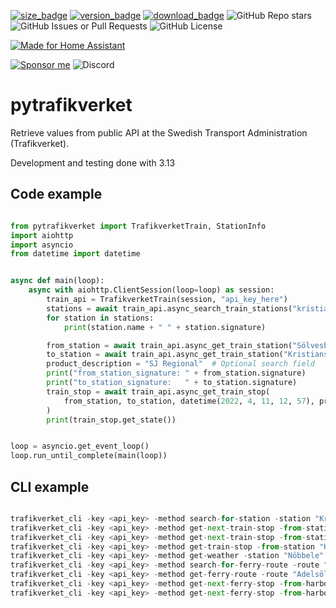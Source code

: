 [![size_badge](https://img.shields.io/github/repo-size/gjohansson-ST/pytrafikverket?style=for-the-badge&cacheSeconds=3600)](https://github.com/gjohansson-ST/pytrafikverket)
[![version_badge](https://img.shields.io/github/v/release/gjohansson-ST/pytrafikverket?label=Latest%20release&style=for-the-badge&cacheSeconds=3600)](https://github.com/gjohansson-ST/pytrafikverket/releases/latest)
[![download_badge](https://img.shields.io/pypi/dm/pytrafikverket?style=for-the-badge&cacheSeconds=3600)](https://github.com/gjohansson-ST/pytrafikverket/releases/latest)
![GitHub Repo stars](https://img.shields.io/github/stars/gjohansson-ST/pytrafikverket?style=for-the-badge&cacheSeconds=3600)
![GitHub Issues or Pull Requests](https://img.shields.io/github/issues/gjohansson-ST/pytrafikverket?style=for-the-badge&cacheSeconds=3600)
![GitHub License](https://img.shields.io/github/license/gjohansson-ST/pytrafikverket?style=for-the-badge&cacheSeconds=3600)

[![Made for Home Assistant](https://img.shields.io/badge/Made_for-Home%20Assistant-blue?style=for-the-badge&logo=homeassistant)](https://github.com/home-assistant)

[![Sponsor me](https://img.shields.io/badge/Sponsor-Me-blue?style=for-the-badge&logo=github)](https://github.com/sponsors/gjohansson-ST)
![Discord](https://img.shields.io/discord/872446427664625664?style=for-the-badge&label=Discord&cacheSeconds=3600)

# pytrafikverket

Retrieve values from public API at the Swedish Transport Administration (Trafikverket).

Development and testing done with 3.13

## Code example

```python

from pytrafikverket import TrafikverketTrain, StationInfo
import aiohttp
import asyncio
from datetime import datetime


async def main(loop):
    async with aiohttp.ClientSession(loop=loop) as session:
        train_api = TrafikverketTrain(session, "api_key_here")
        stations = await train_api.async_search_train_stations("kristianstad")
        for station in stations:
            print(station.name + " " + station.signature)

        from_station = await train_api.async_get_train_station("Sölvesborg")
        to_station = await train_api.async_get_train_station("Kristianstad C")
        product_description = "SJ Regional"  # Optional search field
        print("from_station_signature: " + from_station.signature)
        print("to_station_signature:   " + to_station.signature)
        train_stop = await train_api.async_get_train_stop(
            from_station, to_station, datetime(2022, 4, 11, 12, 57), product_description
        )
        print(train_stop.get_state())


loop = asyncio.get_event_loop()
loop.run_until_complete(main(loop))

```

## CLI example
<!-- blacken-docs:off -->
```python

trafikverket_cli -key <api_key> -method search-for-station -station "Kristianstad"
trafikverket_cli -key <api_key> -method get-next-train-stop -from-station "Kristianstad C" -to-station "Sölvesborg"
trafikverket_cli -key <api_key> -method get-next-train-stop -from-station "Kristianstad C" -to-station "Sölvesborg" -train-product "SJ Regional"
trafikverket_cli -key <api_key> -method get-train-stop -from-station "Kristianstad C" -to-station "Sölvesborg" -date-time "2017-05-19T16:38:00"
trafikverket_cli -key <api_key> -method get-weather -station "Nöbbele"
trafikverket_cli -key <api_key> -method search-for-ferry-route -route "sund"
trafikverket_cli -key <api_key> -method get-ferry-route -route "Adelsöleden"
trafikverket_cli -key <api_key> -method get-next-ferry-stop -from-harbor "Ekerö"
trafikverket_cli -key <api_key> -method get-next-ferry-stop -from-harbor "Furusund" -date-time "2019-12-24T00:00:00"

```
<!-- blacken-docs:on -->
